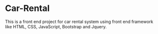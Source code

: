 # Car-Rental
This is a front end project for car rental system using front end framework like HTML, CSS, JavaScript, Bootstrap and Jquery.
